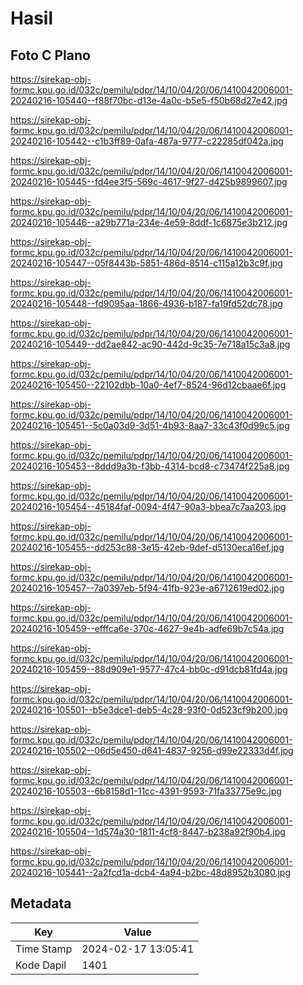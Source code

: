 # Hasil

## Foto C Plano

https://sirekap-obj-formc.kpu.go.id/032c/pemilu/pdpr/14/10/04/20/06/1410042006001-20240216-105440--f88f70bc-d13e-4a0c-b5e5-f50b68d27e42.jpg

https://sirekap-obj-formc.kpu.go.id/032c/pemilu/pdpr/14/10/04/20/06/1410042006001-20240216-105442--c1b3ff89-0afa-487a-9777-c22285df042a.jpg

https://sirekap-obj-formc.kpu.go.id/032c/pemilu/pdpr/14/10/04/20/06/1410042006001-20240216-105445--fd4ee3f5-569c-4617-9f27-d425b9899607.jpg

https://sirekap-obj-formc.kpu.go.id/032c/pemilu/pdpr/14/10/04/20/06/1410042006001-20240216-105446--a29b771a-234e-4e59-8ddf-1c6875e3b212.jpg

https://sirekap-obj-formc.kpu.go.id/032c/pemilu/pdpr/14/10/04/20/06/1410042006001-20240216-105447--05f8443b-5851-486d-8514-c115a12b3c9f.jpg

https://sirekap-obj-formc.kpu.go.id/032c/pemilu/pdpr/14/10/04/20/06/1410042006001-20240216-105448--fd9095aa-1866-4936-b187-fa19fd52dc78.jpg

https://sirekap-obj-formc.kpu.go.id/032c/pemilu/pdpr/14/10/04/20/06/1410042006001-20240216-105449--dd2ae842-ac90-442d-9c35-7e718a15c3a8.jpg

https://sirekap-obj-formc.kpu.go.id/032c/pemilu/pdpr/14/10/04/20/06/1410042006001-20240216-105450--22102dbb-10a0-4ef7-8524-96d12cbaae6f.jpg

https://sirekap-obj-formc.kpu.go.id/032c/pemilu/pdpr/14/10/04/20/06/1410042006001-20240216-105451--5c0a03d9-3d51-4b93-8aa7-33c43f0d99c5.jpg

https://sirekap-obj-formc.kpu.go.id/032c/pemilu/pdpr/14/10/04/20/06/1410042006001-20240216-105453--8ddd9a3b-f3bb-4314-bcd8-c73474f225a8.jpg

https://sirekap-obj-formc.kpu.go.id/032c/pemilu/pdpr/14/10/04/20/06/1410042006001-20240216-105454--45184faf-0094-4f47-90a3-bbea7c7aa203.jpg

https://sirekap-obj-formc.kpu.go.id/032c/pemilu/pdpr/14/10/04/20/06/1410042006001-20240216-105455--dd253c88-3e15-42eb-9def-d5130eca16ef.jpg

https://sirekap-obj-formc.kpu.go.id/032c/pemilu/pdpr/14/10/04/20/06/1410042006001-20240216-105457--7a0397eb-5f94-41fb-923e-a6712619ed02.jpg

https://sirekap-obj-formc.kpu.go.id/032c/pemilu/pdpr/14/10/04/20/06/1410042006001-20240216-105459--efffca6e-370c-4627-9e4b-adfe69b7c54a.jpg

https://sirekap-obj-formc.kpu.go.id/032c/pemilu/pdpr/14/10/04/20/06/1410042006001-20240216-105459--88d909e1-9577-47c4-bb0c-d91dcb81fd4a.jpg

https://sirekap-obj-formc.kpu.go.id/032c/pemilu/pdpr/14/10/04/20/06/1410042006001-20240216-105501--b5e3dce1-deb5-4c28-93f0-0d523cf9b200.jpg

https://sirekap-obj-formc.kpu.go.id/032c/pemilu/pdpr/14/10/04/20/06/1410042006001-20240216-105502--06d5e450-d641-4837-9256-d99e22333d4f.jpg

https://sirekap-obj-formc.kpu.go.id/032c/pemilu/pdpr/14/10/04/20/06/1410042006001-20240216-105503--6b8158d1-11cc-4391-9593-71fa33775e9c.jpg

https://sirekap-obj-formc.kpu.go.id/032c/pemilu/pdpr/14/10/04/20/06/1410042006001-20240216-105504--1d574a30-1811-4cf8-8447-b238a92f90b4.jpg

https://sirekap-obj-formc.kpu.go.id/032c/pemilu/pdpr/14/10/04/20/06/1410042006001-20240216-105441--2a2fcd1a-dcb4-4a94-b2bc-48d8952b3080.jpg


## Metadata

| Key        | Value               |
| ---------- | ------------------- |
| Time Stamp | 2024-02-17 13:05:41 |
| Kode Dapil | 1401                |



